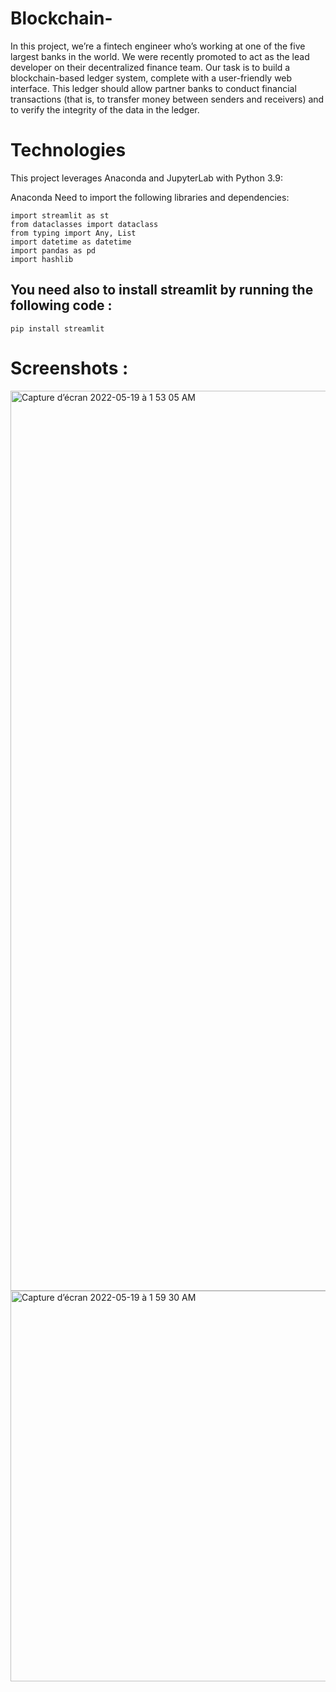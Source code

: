 # Blockchain-
In this project, we’re a fintech engineer who’s working at one of the five largest banks in the world. We were recently promoted to act as the lead developer on their decentralized finance team. Our task is to build a blockchain-based ledger system, complete with a user-friendly web interface. This ledger should allow partner banks to conduct financial transactions (that is, to transfer money between senders and receivers) and to verify the integrity of the data in the ledger.


# Technologies 

This project leverages Anaconda and JupyterLab with Python 3.9:

Anaconda
Need to import the following libraries and dependencies:
```
import streamlit as st
from dataclasses import dataclass
from typing import Any, List
import datetime as datetime
import pandas as pd
import hashlib
````

## You need also to install streamlit by running the following code : 

```
pip install streamlit
````

# Screenshots :
<img width="1440" alt="Capture d’écran 2022-05-19 à 1 53 05 AM" src="https://user-images.githubusercontent.com/96351609/169179847-9afd2b8f-721b-4ed5-af42-905b0f0837cb.png">

<img width="625" alt="Capture d’écran 2022-05-19 à 1 59 30 AM" src="https://user-images.githubusercontent.com/96351609/169179961-f5bdae93-8601-4133-80d7-e6fb61182cfd.png">



